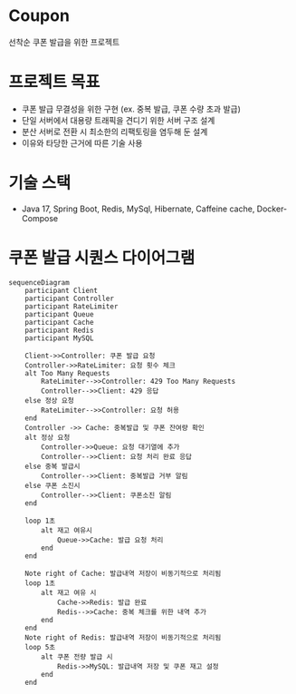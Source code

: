 # Coupon
선착순 쿠폰 발급을 위한 프로젝트
# 프로젝트 목표
- 쿠폰 발급 무결성을 위한 구현 (ex. 중복 발급, 쿠폰 수량 초과 발급)
- 단일 서버에서 대용량 트래픽을 견디기 위한 서버 구조 설계
- 분산 서버로 전환 시 최소한의 리팩토링을 염두해 둔 설계
- 이유와 타당한 근거에 따른 기술 사용
# 기술 스택
- Java 17, Spring Boot, Redis, MySql, Hibernate, Caffeine cache, Docker-Compose
# 쿠폰 발급 시퀀스 다이어그램
``` mermaid
sequenceDiagram
    participant Client
    participant Controller
    participant RateLimiter
    participant Queue
    participant Cache
    participant Redis
    participant MySQL
    
    Client->>Controller: 쿠폰 발급 요청
    Controller->>RateLimiter: 요청 횟수 체크
    alt Too Many Requests
        RateLimiter-->>Controller: 429 Too Many Requests
        Controller-->>Client: 429 응답  
    else 정상 요청
        RateLimiter-->>Controller: 요청 허용
    end
    Controller ->> Cache: 중복발급 및 쿠폰 잔여량 확인
    alt 정상 요청  
        Controller->>Queue: 요청 대기열에 추가
        Controller-->>Client: 요청 처리 완료 응답
    else 중복 발급시
        Controller-->>Client: 중복발급 거부 알림
    else 쿠폰 소진시
        Controller-->>Client: 쿠폰소진 알림
    end

    loop 1초
        alt 재고 여유시
            Queue->>Cache: 발급 요청 처리
        end
    end
    
    Note right of Cache: 발급내역 저장이 비동기적으로 처리됨
    loop 1초
        alt 재고 여유 시
            Cache->>Redis: 발급 완료
            Redis-->>Cache: 중복 체크를 위한 내역 추가
        end
    end
    Note right of Redis: 발급내역 저장이 비동기적으로 처리됨
    loop 5초
        alt 쿠폰 전량 발급 시
            Redis->>MySQL: 발급내역 저장 및 쿠폰 재고 설정
        end
    end
```
